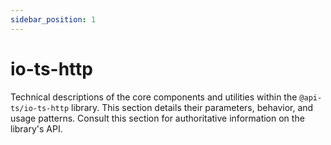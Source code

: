 ```yaml
---
sidebar_position: 1
---
```


# io-ts-http

Technical descriptions of the core components and utilities within the
`@api-ts/io-ts-http` library. This section details their parameters, behavior, and usage
patterns. Consult this section for authoritative information on the library's API.

